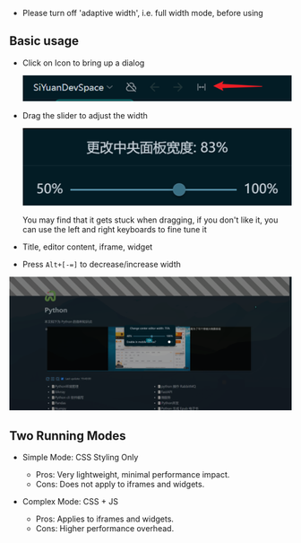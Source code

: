 
- Please turn off 'adaptive width', i.e. full width mode, before using

## Basic usage



- Click on Icon to bring up a dialog

  ![](asset/Icon.png)

- Drag the slider to adjust the width

  ![](asset/dialog.png)

  You may find that it gets stuck when dragging, if you don't like it, you can use the left and right keyboards to fine tune it

- Title, editor content, iframe, widget

- Press `Alt+[-=]` to decrease/increase width


![](asset/width-plugin.png)

## Two Running Modes

- Simple Mode: CSS Styling Only

  - Pros: Very lightweight, minimal performance impact.
  - Cons: Does not apply to iframes and widgets.

- Complex Mode: CSS + JS

  - Pros: Applies to iframes and widgets.
  - Cons: Higher performance overhead.
